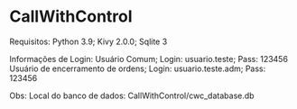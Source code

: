 # CallWithControl

Requisitos:
Python 3.9; Kivy 2.0.0; Sqlite 3

Informações de Login:
Usuário Comum; Login: usuario.teste; Pass: 123456
Usuário de encerramento de ordens; Login: usuario.teste.adm; Pass: 123456

Obs: 
Local do banco de dados: CallWithControl/cwc_database.db
